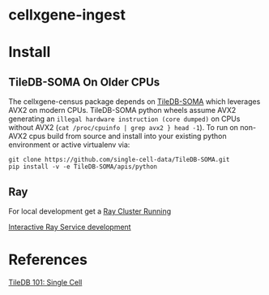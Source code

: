 # cellxgene-ingest

# Install

## TileDB-SOMA On Older CPUs
The cellxgene-census package depends on [TileDB-SOMA](https://github.com/single-cell-data/TileDB-SOMA) which leverages AVX2 on modern CPUs. TileDB-SOMA python wheels assume AVX2 generating an ```illegal hardware instruction (core dumped)``` on CPUs without AVX2 (```cat /proc/cpuinfo | grep avx2 } head -1```). To run on non-AVX2 cpus build from source and install into your existing python environment or active virtualenv via:
```
git clone https://github.com/single-cell-data/TileDB-SOMA.git
pip install -v -e TileDB-SOMA/apis/python
```

## Ray
For local development get a [Ray Cluster Running](https://docs.ray.io/en/latest/cluster/kubernetes/getting-started/raycluster-quick-start.html#kuberay-raycluster-quickstart)

[Interactive Ray Service development](https://docs.ray.io/en/latest/cluster/running-applications/job-submission/ray-client.html)

# References

[TileDB 101: Single Cell](https://tiledb.com/blog/tiledb-101-single-cell)